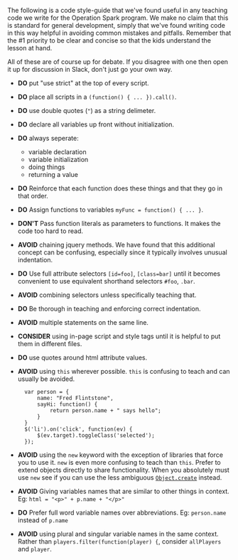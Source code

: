 The following is a code style-guide that we've found useful in any teaching code we write for the Operation Spark program. We make no claim that this is standard for general development, simply that we've found writing code in this way helpful in avoiding common mistakes and pitfalls. Remember that the #1 priority to be clear and concise so that the kids understand the lesson at hand.

All of these are of course up for debate. If you disagree with one then open it up for discussion in Slack, don't just go your own way.

* **DO** put "use strict" at the top of every script.
* **DO** place all scripts in a `(function() { ... }).call()`.

* **DO** use double quotes (`"`) as a string delimeter. 
* **DO** declare all variables up front without initialization.
* **DO** always seperate: 
  * variable declaration
  * variable initialization 
  * doing things
  * returning a value
* **DO** Reinforce that each function does these things and that they go in that order.
* **DO** Assign functions to variables `myFunc = function() { ... }`.
* **DON'T** Pass function literals as parameters to functions. It makes the code too hard to read.
* **AVOID** chaining jquery methods. We have found that this additional concept can be confusing, especially since it typically involves unusual indentation.

* **DO** Use full attribute selectors `[id=foo]`, `[class=bar]` until it becomes convenient to use equivalent shorthand selectors `#foo`, `.bar`.
* **AVOID** combining selectors unless specifically teaching that.
* **DO** Be thorough in teaching and enforcing correct indentation. 
* **AVOID** multiple statements on the same line.

* **CONSIDER** using in-page script and style tags until it is helpful to put them in different files.
* **DO** use quotes around html attribute values.

* **AVOID** using `this` wherever possible. `this` is confusing to teach and can usually be avoided.
     
        var person = {
            name: "Fred Flintstone",
            sayHi: function() {
                return person.name + " says hello";
            }
        }
        $('li').on('click', function(ev) {
            $(ev.target).toggleClass('selected');
        });

* **AVOID** using the `new` keyword with the exception of libraries that force you to use it. `new` is even more confusing to teach than `this`. Prefer to extend objects directly to share functionality. When you absolutely must use `new` see if you can use the less ambiguous [`Object.create`](https://developer.mozilla.org/en-US/docs/Web/JavaScript/Reference/Global_Objects/Object/create) instead.
* **AVOID** Giving variables names that are similar to other things in context. Eg: `html = "<p>" + p.name + "</p>"`
* **DO** Prefer full word variable names over abbreviations. Eg: `person.name` instead of `p.name`
* **AVOID** using plural and singular variable names in the same context. Rather than `players.filter(function(player) {`, consider `allPlayers` and `player`.
